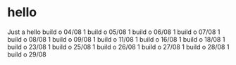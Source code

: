 # hello
Just a hello
build o 04/08 1
build o 05/08 1
build o 06/08 1
build o 07/08 1
build o 08/08 1
build o 09/08 1
build o 11/08 1
build o 16/08 1
build o 18/08 1
build o 23/08 1
build o 25/08 1
build o 26/08 1
build o 27/08 1
build o 28/08 1
build o 29/08 
